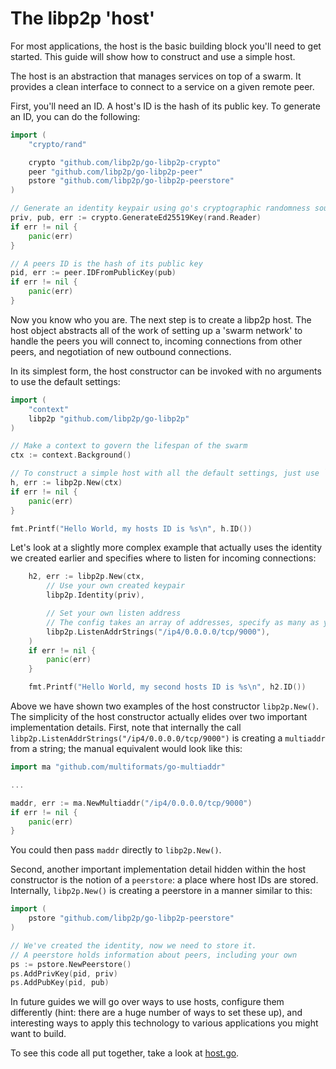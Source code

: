 # The libp2p 'host'

For most applications, the host is the basic building block you'll need to get started. This guide will show how to construct and use a simple host.

The host is an abstraction that manages services on top of a swarm. It provides a clean interface to connect to a service on a given remote peer.

First, you'll need an ID. A host's ID is the hash of its public key. To generate an ID, you can do the following:

```go
import (
	"crypto/rand"

	crypto "github.com/libp2p/go-libp2p-crypto"
	peer "github.com/libp2p/go-libp2p-peer"
	pstore "github.com/libp2p/go-libp2p-peerstore"
)

// Generate an identity keypair using go's cryptographic randomness source
priv, pub, err := crypto.GenerateEd25519Key(rand.Reader)
if err != nil {
	panic(err)
}

// A peers ID is the hash of its public key
pid, err := peer.IDFromPublicKey(pub)
if err != nil {
	panic(err)
}
```

Now you know who you are. The next step is to create a libp2p host. The host object abstracts all of the work of setting up a 'swarm network' to handle the peers you will connect to, incoming connections from other peers, and negotiation of new outbound connections.

In its simplest form, the host constructor can be invoked with no arguments to use the default settings:

```go
import (
	"context"
	libp2p "github.com/libp2p/go-libp2p"
)

// Make a context to govern the lifespan of the swarm
ctx := context.Background()

// To construct a simple host with all the default settings, just use `New`
h, err := libp2p.New(ctx)
if err != nil {
	panic(err)
}

fmt.Printf("Hello World, my hosts ID is %s\n", h.ID())

```

Let's look at a slightly more complex example that actually uses the identity we created earlier and specifies where to listen for incoming connections:

```go
	h2, err := libp2p.New(ctx,
		// Use your own created keypair
		libp2p.Identity(priv),

		// Set your own listen address
		// The config takes an array of addresses, specify as many as you want.
		libp2p.ListenAddrStrings("/ip4/0.0.0.0/tcp/9000"),
	)
	if err != nil {
		panic(err)
	}

	fmt.Printf("Hello World, my second hosts ID is %s\n", h2.ID())
```

Above we have shown two examples of the host constructor `libp2p.New()`.  The simplicity of the host constructor actually elides over two important implementation details.  First, note that internally the call `libp2p.ListenAddrStrings("/ip4/0.0.0.0/tcp/9000")` is creating a `multiaddr` from a string; the manual equivalent would look like this:

```go
import ma "github.com/multiformats/go-multiaddr"

...

maddr, err := ma.NewMultiaddr("/ip4/0.0.0.0/tcp/9000")
if err != nil {
	panic(err)
}
```

You could then pass `maddr` directly to `libp2p.New()`.

Second, another important implementation detail hidden within the host constructor is the notion of a `peerstore`: a place where host IDs are stored.  Internally, `libp2p.New()` is creating a peerstore in a manner similar to this:

```go
import (
	pstore "github.com/libp2p/go-libp2p-peerstore"
)

// We've created the identity, now we need to store it.
// A peerstore holds information about peers, including your own
ps := pstore.NewPeerstore()
ps.AddPrivKey(pid, priv)
ps.AddPubKey(pid, pub)
```

In future guides we will go over ways to use hosts, configure them differently (hint: there are a huge number of ways to set these up), and interesting ways to apply this technology to various applications you might want to build.

To see this code all put together, take a look at [host.go](host.go).
